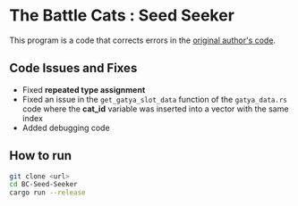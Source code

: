 # The Battle Cats : Seed Seeker

This program is a code that corrects errors in the [original author's code](https://github.com/fieryhenry/BattleCatsGachaSeeker).

## Code Issues and Fixes

-  Fixed **repeated type assignment**
-  Fixed an issue in the `get_gatya_slot_data` function of the `gatya_data.rs` code where the **cat_id** variable was inserted into a vector with the same index
-  Added debugging code

## How to run

```bash
git clone <url>
cd BC-Seed-Seeker
cargo run --release
```
